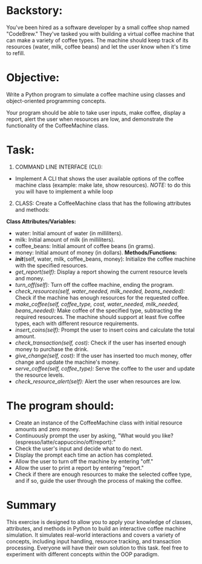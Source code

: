 # Backstory:
You've been hired as a software developer by a small coffee shop named "CodeBrew." They've tasked you with building a virtual coffee machine that can make a variety of coffee types. The machine should keep track of its resources (water, milk, coffee beans) and let the user know when it's time to refill.

# Objective:
Write a Python program to simulate a coffee machine using classes and object-oriented programming concepts.

Your program should be able to take user inputs, make coffee, display a report, alert the user when resources are low, and demonstrate the functionality of the CoffeeMachine class.

# Task:

1) COMMAND LINE INTERFACE (CLI): 
- Implement A CLI that shows the user available options of the coffee machine class (example: make late, show resources).
*NOTE:* to do this you will have to implement a while loop 

2) CLASS: Create a CoffeeMachine class that has the following attributes and methods:

**Class Attributes/Variables:**
- water: Initial amount of water (in milliliters).
- milk: Initial amount of milk (in milliliters).
- coffee_beans: Initial amount of coffee beans (in grams).
- money: Initial amount of money (in dollars).
**Methods/Functions:**
- *__init__*(self, water, milk, coffee_beans, money): Initialize the coffee machine with the specified resources.
- *get_report(self)*: Display a report showing the current resource levels and money.
- *turn_off(self):* Turn off the coffee machine, ending the program.
- *check_resources(self, water_needed, milk_needed, beans_needed):* Check if the machine has enough resources for the requested coffee.
- *make_coffee(self, coffee_type, cost, water_needed, milk_needed, beans_needed):* Make coffee of the specified type, subtracting the required resources. The machine should support at least five coffee types, each with different resource requirements.
- *insert_coins(self):* Prompt the user to insert coins and calculate the total amount.
- *check_transaction(self, cost):* Check if the user has inserted enough money to purchase the drink.
- *give_change(self, cost):* If the user has inserted too much money, offer change and update the machine's money.
- *serve_coffee(self, coffee_type):* Serve the coffee to the user and update the resource levels.
- *check_resource_alert(self):* Alert the user when resources are low.



# The program should:
- Create an instance of the CoffeeMachine class with initial resource amounts and zero money.
- Continuously prompt the user by asking, "What would you like? (espresso/latte/cappuccino/off/report):"
- Check the user's input and decide what to do next.
- Display the prompt each time an action has completed.
- Allow the user to turn off the machine by entering "off."
- Allow the user to print a report by entering "report."
- Check if there are enough resources to make the selected coffee type, and if so, guide the user through the process of making the coffee.

# Summary
This exercise is designed to allow you to apply your knowledge of classes, attributes, and methods in Python to build an interactive coffee machine simulation. It simulates real-world interactions and covers a variety of concepts, including input handling, resource tracking, and transaction processing. Everyone will have their own solution to this task. feel free to experiment with different concepts within the OOP paradigm. 